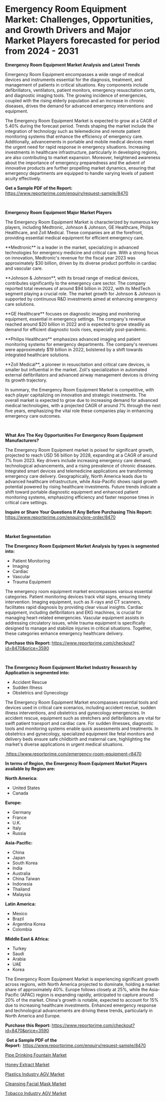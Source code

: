 <p><h1>Emergency Room Equipment Market: Challenges, Opportunities, and Growth Drivers and Major Market Players forecasted for period from 2024 - 2031</h1></p><p><strong>Emergency Room Equipment Market Analysis and Latest Trends</strong></p>
<p><p>Emergency Room Equipment encompasses a wide range of medical devices and instruments essential for the diagnosis, treatment, and management of patients in critical situations. Key components include defibrillators, ventilators, patient monitors, emergency resuscitation carts, and diagnostic imaging tools. The growing incidence of emergencies, coupled with the rising elderly population and an increase in chronic diseases, drives the demand for advanced emergency interventions and equipment.</p><p>The Emergency Room Equipment Market is expected to grow at a CAGR of 5.40% during the forecast period. Trends shaping the market include the integration of technology such as telemedicine and remote patient monitoring systems that enhance the efficiency of emergency care. Additionally, advancements in portable and mobile medical devices meet the urgent need for rapid response in emergency situations. Increasing investments in healthcare infrastructure, particularly in developing regions, are also contributing to market expansion. Moreover, heightened awareness about the importance of emergency preparedness and the advent of innovative products are further propelling market dynamics, ensuring that emergency departments are equipped to handle varying levels of patient acuity effectively.</p></p>
<p><strong>Get a Sample PDF of the Report:&nbsp;</strong> <a href="https://www.reportprime.com/enquiry/request-sample/8470">https://www.reportprime.com/enquiry/request-sample/8470</a></p>
<p>&nbsp;</p>
<p><strong>Emergency Room Equipment Major Market Players</strong></p>
<p><p>The Emergency Room Equipment Market is characterized by numerous key players, including Medtronic, Johnson & Johnson, GE Healthcare, Philips Healthcare, and Zoll Medical. These companies are at the forefront, providing essential medical equipment for efficient emergency care.</p><p>**Medtronic** is a leader in the market, specializing in advanced technologies for emergency medicine and critical care. With a strong focus on innovation, Medtronic's revenue for the fiscal year 2023 was approximately $30 billion, driven by its diverse product portfolio in cardiac and vascular care.</p><p>**Johnson & Johnson**, with its broad range of medical devices, contributes significantly to the emergency care sector. The company reported total revenues of around $94 billion in 2022, with its MedTech segment playing a crucial role. The market growth for Johnson & Johnson is supported by continuous R&D investments aimed at enhancing emergency care solutions.</p><p>**GE Healthcare** focuses on diagnostic imaging and monitoring equipment, essential in emergency settings. The company's revenue reached around $20 billion in 2022 and is expected to grow steadily as demand for efficient diagnostic tools rises, especially post-pandemic.</p><p>**Philips Healthcare** emphasizes advanced imaging and patient monitoring systems for emergency departments. The company's revenues were approximately $19 billion in 2022, bolstered by a shift towards integrated healthcare solutions.</p><p>**Zoll Medical**, a pioneer in resuscitation and critical care devices, is smaller but influential in the market. Zoll's specialization in automated external defibrillators and advanced airway management devices is driving its growth trajectory.</p><p>In summary, the Emergency Room Equipment Market is competitive, with each player capitalizing on innovation and strategic investments. The overall market is expected to grow due to increasing demand for advanced medical technologies, with a projected CAGR of around 7% through the next five years, emphasizing the vital role these companies play in enhancing emergency care outcomes.</p></p>
<p>&nbsp;</p>
<p><strong>What Are The Key Opportunities For Emergency Room Equipment Manufacturers?</strong></p>
<p><p>The Emergency Room Equipment market is poised for significant growth, projected to reach USD 56 billion by 2028, expanding at a CAGR of around 7% from 2023. Key drivers include increasing emergency care demand, technological advancements, and a rising prevalence of chronic diseases. Integrated smart devices and telemedicine applications are transforming emergency care delivery. Geographically, North America leads due to advanced healthcare infrastructure, while Asia-Pacific shows rapid growth potential powered by rising healthcare investments. Future trends indicate a shift toward portable diagnostic equipment and enhanced patient monitoring systems, emphasizing efficiency and faster response times in critical care settings.</p></p>
<p><strong>Inquire or Share Your Questions If Any Before Purchasing This Report:</strong> <a href="https://www.reportprime.com/enquiry/pre-order/8470">https://www.reportprime.com/enquiry/pre-order/8470</a></p>
<p>&nbsp;</p>
<p><strong>Market Segmentation</strong></p>
<p><strong>The Emergency Room Equipment Market Analysis by types is segmented into:</strong></p>
<p><ul><li>Patient Monitoring</li><li>Imaging</li><li>Cardiac</li><li>Vascular</li><li>Trauma Equipment</li></ul></p>
<p><p>The emergency room equipment market encompasses various essential categories. Patient monitoring devices track vital signs, ensuring timely intervention. Imaging equipment, such as X-rays and CT scanners, facilitates rapid diagnosis by providing clear visual insights. Cardiac equipment, including defibrillators and EKG machines, is crucial for managing heart-related emergencies. Vascular equipment assists in addressing circulatory issues, while trauma equipment is specifically designed to manage and stabilize injuries in critical situations. Together, these categories enhance emergency healthcare delivery.</p></p>
<p><strong>Purchase this Report:&nbsp;</strong><a href="https://www.reportprime.com/checkout?id=8470&price=3590">https://www.reportprime.com/checkout?id=8470&price=3590</a></p>
<p>&nbsp;</p>
<p><strong>The Emergency Room Equipment Market Industry Research by Application is segmented into:</strong></p>
<p><ul><li>Accident Rescue</li><li>Sudden Illness</li><li>Obstetrics and Gynecology</li></ul></p>
<p><p>The Emergency Room Equipment Market encompasses essential tools and devices used in critical care scenarios, including accident rescue, sudden illness interventions, and obstetrics and gynecology emergencies. In accident rescue, equipment such as stretchers and defibrillators are vital for swift patient transport and cardiac care. For sudden illnesses, diagnostic tools and monitoring systems enable quick assessments and treatments. In obstetrics and gynecology, specialized equipment like fetal monitors and delivery beds ensure safe childbirth and maternal care, highlighting the market's diverse applications in urgent medical situations.</p></p>
<p><a href="https://www.reportprime.com/emergency-room-equipment-r8470">&nbsp;https://www.reportprime.com/emergency-room-equipment-r8470</a></p>
<p><strong>In terms of Region, the Emergency Room Equipment Market Players available by Region are:</strong></p>
<p>
    <p> <strong> North America: </strong>
        <ul>
            <li>United States</li>
            <li>Canada</li>
        </ul>
        </p> 
    <p> <strong> Europe: </strong>
        <ul>
            <li>Germany</li>
            <li>France</li>
            <li>U.K.</li>
            <li>Italy</li>
            <li>Russia</li>
        </ul>
        </p> 
    <p> <strong> Asia-Pacific: </strong>
        <ul>
            <li>China</li>
            <li>Japan</li>
            <li>South Korea</li>
            <li>India</li>
            <li>Australia</li>
            <li>China Taiwan</li>
            <li>Indonesia</li>
            <li>Thailand</li>
            <li>Malaysia</li>
        </ul>
        </p> 
    <p> <strong> Latin America: </strong>
        <ul>
            <li>Mexico</li>
            <li>Brazil</li>
            <li>Argentina Korea</li>
            <li>Colombia</li>
        </ul>
        </p> 
    <p> <strong> Middle East & Africa: </strong>
        <ul>
            <li>Turkey</li>
            <li>Saudi</li>
            <li>Arabia</li>
            <li>UAE</li>
            <li>Korea</li>
        </ul>
    </p>
    </p>
<p><p>The Emergency Room Equipment Market is experiencing significant growth across regions, with North America projected to dominate, holding a market share of approximately 40%. Europe follows closely at 25%, while the Asia-Pacific (APAC) region is expanding rapidly, anticipated to capture around 20% of the market. China's growth is notable, expected to account for 15% due to increasing healthcare investments. Enhanced emergency response and technological advancements are driving these trends, particularly in North America and Europe.</p></p>
<p><strong>Purchase this Report: </strong><a href="https://www.reportprime.com/checkout?id=8470&price=3590">https://www.reportprime.com/checkout?id=8470&price=3590</a></p>
<p>&nbsp;<strong>Get a Sample PDF of the Report:&nbsp;&nbsp;</strong><a href="https://www.reportprime.com/enquiry/request-sample/8470">https://www.reportprime.com/enquiry/request-sample/8470</a></p>
<p><strong></strong></p>
<p><p><a href="https://issuu.com/reportprime-2/docs/pipe-drinking-fountain-market-size-_d0429b3e1d6879">Pipe Drinking Fountain Market</a></p><p><a href="https://www.linkedin.com/pulse/comprehensive-analysis-global-honey-extract-market-growth-bv1bf?trackingId=FMuotBhqQ4O1Lt%2F%2BsoMI%2FA%3D%3D">Honey Extract Market</a></p><p><a href="https://medium.com/@carolyn.ogden667345/the-global-market-overview-of-the-plastics-industry-agv-market-provides-a-unique-perspective-on-843183abd472">Plastics Industry AGV Market</a></p><p><a href="https://issuu.com/reportprime-2/docs/cleansing-facial-mask-market-size-2_f872b24b007179">Cleansing Facial Mask Market</a></p><p><a href="https://medium.com/@carolyn.ogden667345/this-tobacco-industry-agv-market-research-report-evaluates-the-key-market-trends-drivers-and-9b89a357784c">Tobacco Industry AGV Market</a></p></p>